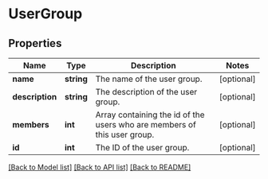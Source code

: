 # UserGroup

## Properties
Name | Type | Description | Notes
------------ | ------------- | ------------- | -------------
**name** | **string** | The name of the user group. | [optional] 
**description** | **string** | The description of the user group. | [optional] 
**members** | **int** | Array containing the id of the users who are members of this user group. | [optional] 
**id** | **int** | The ID of the user group. | [optional] 

[[Back to Model list]](../README.md#documentation-for-models) [[Back to API list]](../README.md#documentation-for-api-endpoints) [[Back to README]](../README.md)


